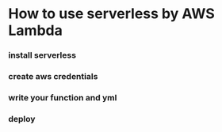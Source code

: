# How to use serverless by AWS Lambda

### install serverless

### create aws credentials

### write your function and yml

### deploy
